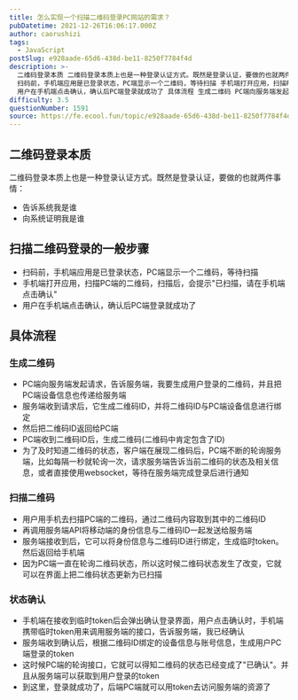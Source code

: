 ```yaml
---
title: 怎么实现一个扫描二维码登录PC网站的需求？
pubDatetime: 2021-12-26T16:06:17.000Z
author: caorushizi
tags:
  - JavaScript
postSlug: e928aade-65d6-438d-be11-8250f7784f4d
description: >-
  二维码登录本质 二维码登录本质上也是一种登录认证方式。既然是登录认证，要做的也就两件事情： 告诉系统我是谁 向系统证明我是谁 扫描二维码登录的一般步骤
  扫码前，手机端应用是已登录状态，PC端显示一个二维码，等待扫描 手机端打开应用，扫描PC端的二维码，扫描后，会提示"已扫描，请在手机端点击确认"
  用户在手机端点击确认，确认后PC端登录就成功了 具体流程 生成二维码 PC端向服务端发起请求，告诉服务
difficulty: 3.5
questionNumber: 1591
source: https://fe.ecool.fun/topic/e928aade-65d6-438d-be11-8250f7784f4d
---
```


## 二维码登录本质

二维码登录本质上也是一种登录认证方式。既然是登录认证，要做的也就两件事情：

* 告诉系统我是谁
* 向系统证明我是谁

## 扫描二维码登录的一般步骤

* 扫码前，手机端应用是已登录状态，PC端显示一个二维码，等待扫描
* 手机端打开应用，扫描PC端的二维码，扫描后，会提示"已扫描，请在手机端点击确认"
* 用户在手机端点击确认，确认后PC端登录就成功了

## 具体流程

### 生成二维码

* PC端向服务端发起请求，告诉服务端，我要生成用户登录的二维码，并且把PC端设备信息也传递给服务端
* 服务端收到请求后，它生成二维码ID，并将二维码ID与PC端设备信息进行绑定
* 然后把二维码ID返回给PC端
* PC端收到二维码ID后，生成二维码(二维码中肯定包含了ID)
* 为了及时知道二维码的状态，客户端在展现二维码后，PC端不断的轮询服务端，比如每隔一秒就轮询一次，请求服务端告诉当前二维码的状态及相关信息，或者直接使用websocket，等待在服务端完成登录后进行通知

### 扫描二维码

* 用户用手机去扫描PC端的二维码，通过二维码内容取到其中的二维码ID
* 再调用服务端API将移动端的身份信息与二维码ID一起发送给服务端
* 服务端接收到后，它可以将身份信息与二维码ID进行绑定，生成临时token。然后返回给手机端
* 因为PC端一直在轮询二维码状态，所以这时候二维码状态发生了改变，它就可以在界面上把二维码状态更新为已扫描

### 状态确认

* 手机端在接收到临时token后会弹出确认登录界面，用户点击确认时，手机端携带临时token用来调用服务端的接口，告诉服务端，我已经确认
* 服务端收到确认后，根据二维码ID绑定的设备信息与账号信息，生成用户PC端登录的token
* 这时候PC端的轮询接口，它就可以得知二维码的状态已经变成了"已确认"。并且从服务端可以获取到用户登录的token
* 到这里，登录就成功了，后端PC端就可以用token去访问服务端的资源了

